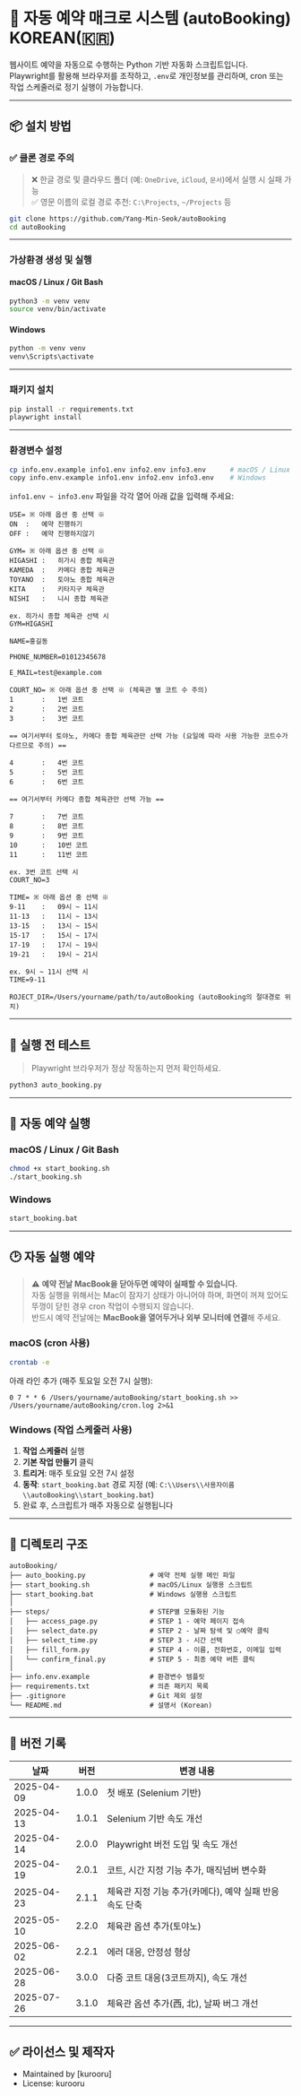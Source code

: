 # 📅 자동 예약 매크로 시스템 (autoBooking) KOREAN(🇰🇷)

웹사이트 예약을 자동으로 수행하는 Python 기반 자동화 스크립트입니다.  
Playwright를 활용해 브라우저를 조작하고, `.env`로 개인정보를 관리하며, cron 또는 작업 스케줄러로 정기 실행이 가능합니다.

---

## 📦 설치 방법

### ✅ 클론 경로 주의

> ❌ 한글 경로 및 클라우드 폴더 (예: `OneDrive`, `iCloud`, `문서`)에서 실행 시 실패 가능  
> ✅ 영문 이름의 로컬 경로 추천: `C:\Projects`, `~/Projects` 등

```bash
git clone https://github.com/Yang-Min-Seok/autoBooking
cd autoBooking
```

---

### 가상환경 생성 및 실행

#### macOS / Linux / Git Bash

```bash
python3 -m venv venv
source venv/bin/activate
```

#### Windows

```cmd
python -m venv venv
venv\Scripts\activate
```

---

### 패키지 설치

```bash
pip install -r requirements.txt
playwright install
```

---

### 환경변수 설정

```bash
cp info.env.example info1.env info2.env info3.env      # macOS / Linux
copy info.env.example info1.env info2.env info3.env    # Windows
```

`info1.env ~ info3.env` 파일을 각각 열어 아래 값을 입력해 주세요:

```env
USE= ※ 아래 옵션 중 선택 ※
ON  :   예약 진행하기
OFF :   예약 진행하지않기

GYM= ※ 아래 옵션 중 선택 ※
HIGASHI :   히가시 종합 체육관
KAMEDA  :   카메다 종합 체육관
TOYANO  :   토야노 종합 체육관
KITA    :   키타지구 체육관
NISHI   :   니시 종합 체육관

ex. 히가시 종합 체육관 선택 시
GYM=HIGASHI

NAME=홍길동

PHONE_NUMBER=01012345678

E_MAIL=test@example.com

COURT_NO= ※ 아래 옵션 중 선택 ※ (체육관 별 코트 수 주의)
1       :   1번 코트
2       :   2번 코트
3       :   3번 코트

== 여기서부터 토야노, 카메다 종합 체육관만 선택 가능 (요일에 따라 사용 가능한 코트수가 다르므로 주의) ==

4       :   4번 코트
5       :   5번 코트
6       :   6번 코트

== 여기서부터 카메다 종합 체육관만 선택 가능 ==

7       :   7번 코트
8       :   8번 코트
9       :   9번 코트
10      :   10번 코트
11      :   11번 코트

ex. 3번 코트 선택 시
COURT_NO=3

TIME= ※ 아래 옵션 중 선택 ※
9-11    :   09시 ~ 11시
11-13   :   11시 ~ 13시
13-15   :   13시 ~ 15시
15-17   :   15시 ~ 17시
17-19   :   17시 ~ 19시
19-21   :   19시 ~ 21시

ex. 9시 ~ 11시 선택 시
TIME=9-11

ROJECT_DIR=/Users/yourname/path/to/autoBooking (autoBooking의 절대경로 위치)
```

---

## 🧪 실행 전 테스트

> Playwright 브라우저가 정상 작동하는지 먼저 확인하세요.

```bash
python3 auto_booking.py
```

---

## 🚀 자동 예약 실행

### macOS / Linux / Git Bash

```bash
chmod +x start_booking.sh
./start_booking.sh
```

### Windows

```cmd
start_booking.bat
```

---

## 🕑 자동 실행 예약

> ⚠️ **예약 전날 MacBook을 닫아두면 예약이 실패할 수 있습니다.**  
> 자동 실행을 위해서는 Mac이 잠자기 상태가 아니어야 하며, 화면이 꺼져 있어도 뚜껑이 닫힌 경우 cron 작업이 수행되지 않습니다.  
> 반드시 예약 전날에는 **MacBook을 열어두거나 외부 모니터에 연결**해 주세요.


### macOS (cron 사용)

```bash
crontab -e
```

아래 라인 추가 (매주 토요일 오전 7시 실행):

```cron
0 7 * * 6 /Users/yourname/autoBooking/start_booking.sh >> /Users/yourname/autoBooking/cron.log 2>&1
```

### Windows (작업 스케줄러 사용)

1. **작업 스케줄러** 실행  
2. **기본 작업 만들기** 클릭  
3. **트리거**: 매주 토요일 오전 7시 설정  
4. **동작**: `start_booking.bat` 경로 지정 (예: `C:\\Users\\사용자이름\\autoBooking\\start_booking.bat`)  
5. 완료 후, 스크립트가 매주 자동으로 실행됩니다 

---

## 📁 디렉토리 구조

```
autoBooking/
├── auto_booking.py                # 예약 전체 실행 메인 파일
├── start_booking.sh               # macOS/Linux 실행용 스크립트
├── start_booking.bat              # Windows 실행용 스크립트
│
├── steps/                         # STEP별 모듈화된 기능
│   ├── access_page.py             # STEP 1 - 예약 페이지 접속
│   ├── select_date.py             # STEP 2 - 날짜 탐색 및 ○예약 클릭
│   ├── select_time.py             # STEP 3 - 시간 선택
│   ├── fill_form.py               # STEP 4 - 이름, 전화번호, 이메일 입력
│   └── confirm_final.py           # STEP 5 - 최종 예약 버튼 클릭
│
├── info.env.example               # 환경변수 템플릿
├── requirements.txt               # 의존 패키지 목록
├── .gitignore                     # Git 제외 설정
└── README.md                      # 설명서 (Korean)
```

---

## 📌 버전 기록

| 날짜       | 버전   | 변경 내용                               |
|------------|--------|------------------------------------------|
| 2025-04-09 | 1.0.0  | 첫 배포 (Selenium 기반) |
| 2025-04-13 | 1.0.1  | Selenium 기반 속도 개선 |
| 2025-04-14 | 2.0.0  | Playwright 버전 도입 및 속도 개선 |
| 2025-04-19 | 2.0.1  | 코트, 시간 지정 기능 추가, 매직넘버 변수화 |
| 2025-04-23 | 2.1.1  | 체육관 지정 기능 추가(카메다), 예약 실패 반응 속도 단축 |
| 2025-05-10 | 2.2.0  | 체육관 옵션 추가(토야노) |
| 2025-06-02 | 2.2.1  | 에러 대응, 안정성 형상 |
| 2025-06-28 | 3.0.0  | 다중 코트 대응(3코트까지), 속도 개선 |
| 2025-07-26 | 3.1.0  | 체육관 옵션 추가(西, 北), 날짜 버그 개선 |

---

## ✅ 라이선스 및 제작자

- Maintained by [kurooru]  
- License: kurooru